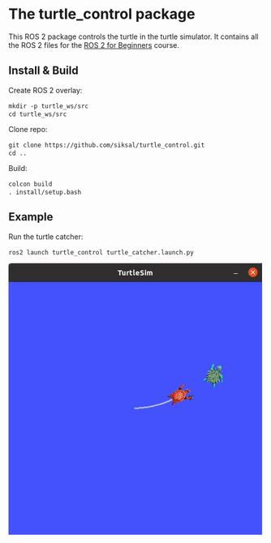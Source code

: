 # The turtle_control package
This ROS 2 package controls the turtle in the turtle simulator. It contains all the ROS 2 files for the [ROS 2 for Beginners](https://www.youtube.com/playlist?list=PL50Qb16q3h5r9p0SKCIeaUDLFRZs7MtG3) course.

## Install & Build
Create ROS 2 overlay:
```
mkdir -p turtle_ws/src
cd turtle_ws/src
```
Clone repo:
```
git clone https://github.com/siksal/turtle_control.git
cd ..
```
Build:
```
colcon build
. install/setup.bash
```

## Example
Run the turtle catcher:
```
ros2 launch turtle_control turtle_catcher.launch.py
```
![turtle-catcher](https://github.com/siksal/turtle_control/blob/main/media/turtle_catcher.gif)